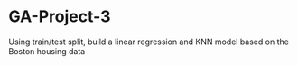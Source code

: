 # GA-Project-3
Using train/test split, build a linear regression and KNN model based on the Boston housing data
